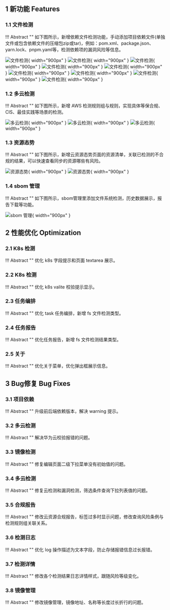 ## 1 新功能 Features

### 1.1 文件检测

!!! Abstract ""
如下图所示，新增依赖文件检测功能，手动添加项目依赖文件(单独文件或包含依赖文件的压缩包zip或tar)，例如：pom.xml、package.json、yarn.lock、pnpm.yaml等，检测依赖项的漏洞风险等信息。

![文件检测](../img/release/0.4.1/img.png){ width="900px" }
![文件检测](../img/release/0.4.1/img_1.png){ width="900px" }
![文件检测](../img/release/0.4.1/img_2.png){ width="900px" }
![文件检测](../img/release/0.4.1/img_3.png){ width="900px" }
![文件检测](../img/release/0.4.1/img_4.png){ width="900px" }
![文件检测](../img/release/0.4.1/img_5.png){ width="900px" }
![文件检测](../img/release/0.4.1/img_6.png){ width="900px" }
![文件检测](../img/release/0.4.1/img_7.png){ width="900px" }
![文件检测](../img/release/0.4.1/img_8.png){ width="900px" }

### 1.2 多云检测

!!! Abstract ""
如下图所示，新增 AWS 检测规则组与规则，实现具体等保合规、CIS、最佳实践等场景的检测。

![多云检测](../img/release/0.4.1/img_9.png){ width="900px" }
![多云检测](../img/release/0.4.1/img_10.png){ width="900px" }
![多云检测](../img/release/0.4.1/img_14.png){ width="900px" }

### 1.3 资源态势

!!! Abstract ""
如下图所示，新增云资源态势页面的资源清单，关联已检测的不合规的结果，可以快速查看同步的资源哪些有风险。

![资源态势](../img/release/0.4.1/img_11.png){ width="900px" }
![资源态势](../img/release/0.4.1/img_12.png){ width="900px" }

### 1.4 sbom 管理

!!! Abstract ""
如下图所示，sbom管理里添加文件系统检测，历史数据展示，报告下载等功能。

![sbom 管理](../img/release/0.4.1/img_13.png){ width="900px" }


## 2 性能优化 Optimization

### 2.1 K8s 检测

!!! Abstract ""
优化 k8s 字段提示和页面 textarea 展示。

### 2.2 K8s 检测

!!! Abstract ""
优化 k8s valite 校验提示显示。

### 2.3 任务编排

!!! Abstract ""
优化 task 任务编排，新增 fs 文件检测类型。

### 2.4 任务报告

!!! Abstract ""
优化任务报告，新增 fs 文件检测结果类型。

### 2.5 关于

!!! Abstract ""
优化关于菜单，优化弹出框展示信息。

## 3 Bug修复 Bug Fixes

### 3.1 项目依赖

!!! Abstract ""
升级前后端依赖版本，解决 warning 提示。

### 3.2 多云检测

!!! Abstract ""
解决华为云校验报错的问题。

### 3.3 镜像检测

!!! Abstract ""
修复编辑页面二级下拉菜单没有初始值的问题。

### 3.4 多云检测

!!! Abstract ""
修复云检测和漏洞检测，筛选条件查询下拉列表值的问题。

### 3.5 合规报告

!!! Abstract ""
修改云资源合规报告，标签过多时显示问题，修改查询风险条例与检测规则组关联关系。

### 3.6 检测日志

!!! Abstract ""
优化 log 操作描述为文本字段，防止存储报错信息过长报错。

### 3.7 检测详情

!!! Abstract ""
修改各个检测结果日志详情样式，跟随风险等级变化。

### 3.8 镜像管理

!!! Abstract ""
修改镜像管理，镜像地址、名称等长度过长折行的问题。
